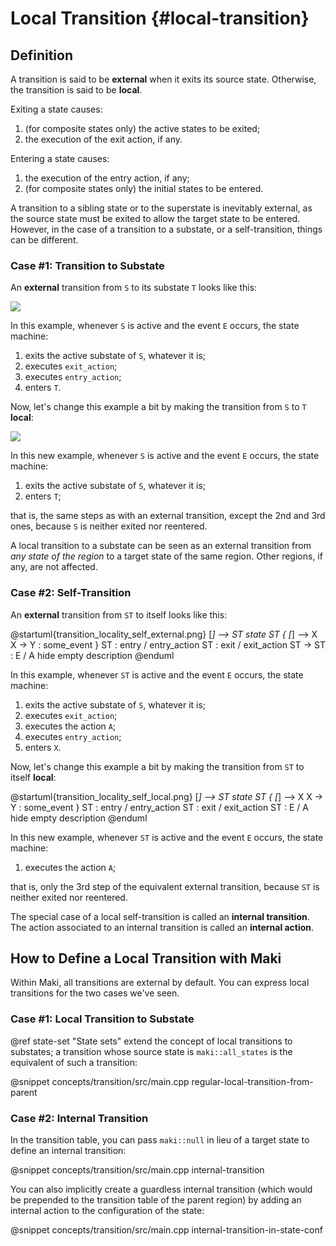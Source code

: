 # Local Transition {#local-transition}

## Definition

A transition is said to be **external** when it exits its source state. Otherwise, the transition is said to be **local**.

Exiting a state causes:

1. (for composite states only) the active states to be exited;
2. the execution of the exit action, if any.

Entering a state causes:

1. the execution of the entry action, if any;
2. (for composite states only) the initial states to be entered.

A transition to a sibling state or to the superstate is inevitably external, as the source state must be exited to allow the target state to be entered. However, in the case of a transition to a substate, or a self-transition, things can be different.

### Case #1: Transition to Substate

An **external** transition from `S` to its substate `T` looks like this:

![](transition_locality_substate_external.png)

In this example, whenever `S` is active and the event `E` occurs, the state machine:

1. exits the active substate of `S`, whatever it is;
2. executes `exit_action`;
3. executes `entry_action`;
4. enters `T`.

Now, let's change this example a bit by making the transition from `S` to `T` **local**:

![](transition_locality_substate_local.png)

In this new example, whenever `S` is active and the event `E` occurs, the state machine:

1. exits the active substate of `S`, whatever it is;
2. enters `T`;

that is, the same steps as with an external transition, except the 2nd and 3rd ones, because `S` is neither exited nor reentered.

A local transition to a substate can be seen as an external transition from *any state of the region* to a target state of the same region. Other regions, if any, are not affected.

### Case #2: Self-Transition

An **external** transition from `ST` to itself looks like this:

@startuml{transition_locality_self_external.png}
[*] --> ST
state ST {
    [*] --> X
    X -> Y : some_event
}
ST : entry / entry_action
ST : exit / exit_action
ST -> ST : E / A
hide empty description
@enduml

In this example, whenever `ST` is active and the event `E` occurs, the state machine:

1. exits the active substate of `S`, whatever it is;
2. executes `exit_action`;
3. executes the action `A`;
4. executes `entry_action`;
5. enters `X`.

Now, let's change this example a bit by making the transition from `ST` to itself **local**:

@startuml{transition_locality_self_local.png}
[*] --> ST
state ST {
    [*] --> X
    X -> Y : some_event
}
ST : entry / entry_action
ST : exit / exit_action
ST : E / A
hide empty description
@enduml

In this new example, whenever `ST` is active and the event `E` occurs, the state machine:

1. executes the action `A`;

that is, only the 3rd step of the equivalent external transition, because `ST` is neither exited nor reentered.

The special case of a local self-transition is called an **internal transition**. The action associated to an internal transition is called an **internal action**.

## How to Define a Local Transition with Maki

Within Maki, all transitions are external by default. You can express local transitions for the two cases we've seen.

### Case #1: Local Transition to Substate

@ref state-set "State sets" extend the concept of local transitions to substates; a transition whose source state is `maki::all_states` is the equivalent of such a transition:

@snippet concepts/transition/src/main.cpp regular-local-transition-from-parent

### Case #2: Internal Transition

In the transition table, you can pass `maki::null` in lieu of a target state to define an internal transition:

@snippet concepts/transition/src/main.cpp internal-transition

You can also implicitly create a guardless internal transition (which would be prepended to the transition table of the parent region) by adding an internal action to the configuration of the state:

@snippet concepts/transition/src/main.cpp internal-transition-in-state-conf
